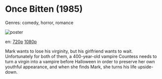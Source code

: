 # Once Bitten (1985)

Genres: comedy, horror, romance

![poster](http://image.tmdb.org/t/p/w500/5Te59jOiZAD6Qr5o2Nf9HnmKXUE.jpg)

en:
  [720p](magnet:?xt=urn:btih:a26c2c8af578505715d140ef5f06ef2a43b7bf60&dn=Once+Bitten+%281985%29+720p+BrRip+x264+-+YIFY&tr=udp%3A%2F%2Ftracker.openbittorrent.com%3A80%2Fannounce&tr=udp%3A%2F%2Fglotorrents.pw%3A6969%2Fannounce&tr=udp%3A%2F%2Ftracker.openbittorrent.com%3A80%2Fannounce&tr=udp%3A%2F%2Ftracker.opentrackr.org%3A1337%2Fannounce&tr=udp%3A%2F%2Fzer0day.to%3A1337%2Fannounce&tr=udp%3A%2F%2Ftracker.coppersurfer.tk%3A6969%2Fannounce)
  [1080p](magnet:?xt=urn:btih:04d8fcc8a24b8b994a4eee8521736a966a830465&dn=Once+Bitten+%281985%29+1080p+BrRip+x264+-+YIFY&tr=udp%3A%2F%2Ftracker.openbittorrent.com%3A80%2Fannounce&tr=udp%3A%2F%2Fglotorrents.pw%3A6969%2Fannounce&tr=udp%3A%2F%2Ftracker.openbittorrent.com%3A80%2Fannounce&tr=udp%3A%2F%2Ftracker.opentrackr.org%3A1337%2Fannounce&tr=udp%3A%2F%2Fzer0day.to%3A1337%2Fannounce&tr=udp%3A%2F%2Ftracker.coppersurfer.tk%3A6969%2Fannounce)
  


Mark wants to lose his virginity, but his girlfriend wants to wait. Unfortunately for both of them, a 400-year-old vampire Countess needs to turn a virgin into a vampire before Halloween in order to preserve her own youthful appearance, and when she finds Mark, she turns his life upside-down.